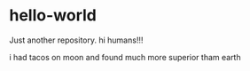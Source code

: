 # hello-world
Just another repository.
hi humans!!!

i had tacos on moon and found much more superior tham earth
